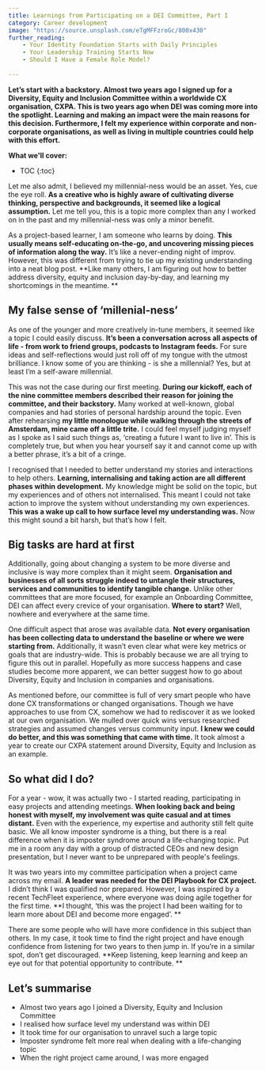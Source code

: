 ```yaml
---
title: Learnings from Participating on a DEI Committee, Part I
category: Career development
image: "https://source.unsplash.com/eTgMFFzroGc/800x430"
further_reading:
    - Your Identity Foundation Starts with Daily Principles
    - Your Leadership Training Starts Now
    - Should I Have a Female Role Model?
    
---
```


**Let’s start with a backstory. Almost two years ago I signed up for a Diversity, Equity and Inclusion Committee within a worldwide CX organisation, CXPA. This is two years ago when DEI was coming more into the spotlight. Learning and making an impact were the main reasons for this decision. Furthermore, I felt my experience within corporate and non-corporate organisations, as well as living in multiple countries could help with this effort.**

**What we'll cover:**
* TOC
{:toc}

Let me also admit, I believed my millennial-ness would be an asset. Yes, cue the eye roll. **As a creative who is highly aware of cultivating diverse thinking, perspective and backgrounds, it seemed like a logical assumption.** Let me tell you, this is a topic more complex than any I worked on in the past and my millennial-ness was only a minor benefit.

As a project-based learner, I am someone who learns by doing. **This usually means self-educating on-the-go, and uncovering missing pieces of information along the way.** It’s like a never-ending night of improv. However, this was different from trying to tie up my existing understanding into a neat blog post. **Like many others, I am figuring out how to better address diversity, equity and inclusion day-by-day, and learning my shortcomings in the meantime. **

## My false sense of ‘millenial-ness’

As one of the younger and more creatively in-tune members, it seemed like a topic I could easily discuss. **It’s been a conversation across all aspects of life - from work to friend groups, podcasts to Instagram feeds.** For sure ideas and self-reflections would just roll off of my tongue with the utmost brilliance. I know some of you are thinking - is she a millennial? Yes, but at least I’m a self-aware millennial. 

This was not the case during our first meeting. **During our kickoff, each of the nine committee members described their reason for joining the committee, and their backstory.** Many worked at well-known, global companies and had stories of personal hardship around the topic. Even after rehearsing **my little monologue while walking through the streets of Amsterdam, mine came off a little trite.** I could feel myself judging myself as I spoke as I said such things as, ‘creating a future I want to live in’. This is completely true, but when you hear yourself say it and cannot come up with a better phrase, it’s a bit of a cringe. 

I recognised that I needed to better understand my stories and interactions to help others. **Learning, internalising and taking action are all different phases within development.** My knowledge might be solid on the topic, but my experiences and of others not internalised. This meant I could not take action to improve the system without understanding my own experiences. **This was a wake up call to how surface level my understanding was.** Now this might sound a bit harsh, but that’s how I felt. 

## Big tasks are hard at first

Additionally, going about changing a system to be more diverse and inclusive is way more complex than it might seem. **Organisation and businesses of all sorts struggle indeed to untangle their structures, services and communities to identify tangible change.** Unlike other committees that are more focused, for example an Onboarding Committee, DEI can affect every crevice of your organisation. **Where to start?** Well, nowhere and everywhere at the same time.

One difficult aspect that arose was available data. **Not every organisation has been collecting data to understand the baseline or where we were starting from.** Additionally, it wasn’t even clear what were key metrics or goals that are industry-wide. This is probably because we are all trying to figure this out in parallel. Hopefully as more success happens and case studies become more apparent, we can better suggest how to go about Diversity, Equity and Inclusion in companies and organisations. 

As mentioned before, our committee is full of very smart people who have done CX transformations or changed organisations. Though we have approaches to use from CX, somehow we had to rediscover it as we looked at our own organisation. We mulled over quick wins versus researched strategies and assumed changes versus community input. **I knew we could do better, and this was something that came with time.** It took almost a year to create our CXPA statement around Diversity, Equity and Inclusion as an example.

## So what did I do?

For a year - wow, it was actually two - I started reading, participating in easy projects and attending meetings. **When looking back and being honest with myself, my involvement was quite casual and at times distant.** Even with the experience, my expertise and authority still felt quite basic. We all know imposter syndrome is a thing, but there is a real difference when it is imposter syndrome around a life-changing topic. Put me in a room any day with a group of distracted CEOs and new design presentation, but I never want to be unprepared with people's feelings.

It was two years into my committee participation when a project came across my email. **A leader was needed for the DEI Playbook for CX project.** I didn’t think I was qualified nor prepared. However, I was inspired by a recent TechFleet experience, where everyone was doing agile together for the first time. **I thought, ‘this was the project I had been waiting for to learn more about DEI and become more engaged’. **

There are some people who will have more confidence in this subject than others. In my case, it took time to find the right project and have enough confidence from listening for two years to then jump in. If you’re in a similar spot, don’t get discouraged. **Keep listening, keep learning and keep an eye out for that potential opportunity to contribute. **

## Let’s summarise

- Almost two years ago I joined a Diversity, Equity and Inclusion Committee
- I realised how surface level my understand was within DEI 
- It took time for our organisation to unravel such a large topic
- Imposter syndrome felt more real when dealing with a life-changing topic
- When the right project came around, I was more engaged
